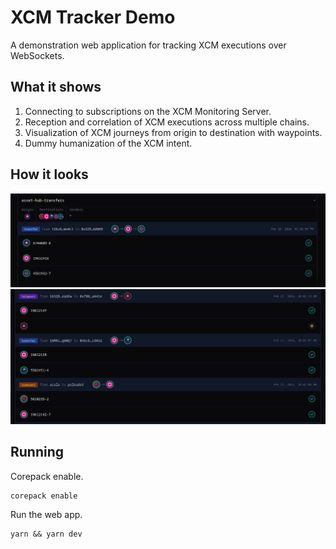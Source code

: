 # XCM Tracker Demo

A demonstration web application for tracking XCM executions over WebSockets.

## What it shows

1. Connecting to subscriptions on the XCM Monitoring Server.
2. Reception and correlation of XCM executions across multiple chains.
3. Visualization of XCM journeys from origin to destination with waypoints.
4. Dummy humanization of the XCM intent.

## How it looks

![Asset Hub transfer](https://github.com/sodazone/xcm-tracker/blob/main/.misc/assets/ah-transfer.png)
![Mixed Interactions](https://github.com/sodazone/xcm-tracker/blob/main/.misc/assets/mix-capture.png)

## Running

Corepack enable.

```shell
corepack enable
```

Run the web app.

```shell
yarn && yarn dev
```
